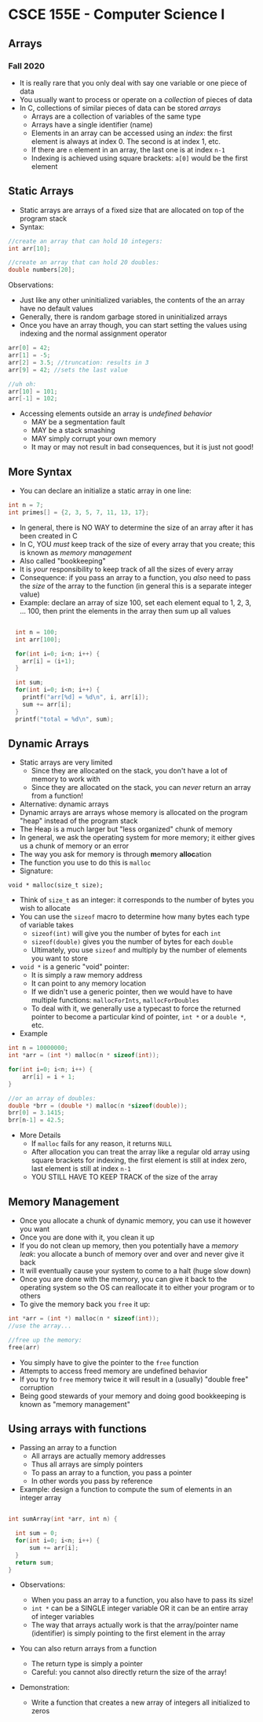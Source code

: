 
# CSCE 155E - Computer Science I
## Arrays
### Fall 2020

* It is really rare that you only deal with say one variable or one piece of data
* You usually want to process or operate on a *collection* of pieces of data
* In C, collections of similar pieces of data can be stored *arrays*
  * Arrays are a collection of variables of the same type
  * Arrays have a single identifier (name)
  * Elements in an array can be accessed using an *index*: the first element is always at index 0.  The second is at index 1, etc.
  * If there are `n` element in an array, the last one is at index `n-1`
  * Indexing is achieved using square brackets: `a[0]` would be the first element
  
## Static Arrays

* Static arrays are arrays of a fixed size that are allocated on top of the program stack
* Syntax:

```c
//create an array that can hold 10 integers:
int arr[10];

//create an array that can hold 20 doubles:
double numbers[20];
```

Observations:
* Just like any other uninitialized variables, the contents of the an array have no default values
* Generally, there is random garbage stored in uninitialized arrays
* Once you have an array though, you can start setting the values using indexing and the normal assignment operator

```c
arr[0] = 42;
arr[1] = -5;
arr[2] = 3.5; //truncation: results in 3
arr[9] = 42; //sets the last value

//uh oh:
arr[10] = 101;
arr[-1] = 102;
```

* Accessing elements outside an array is *undefined behavior*
  * MAY be a segmentation fault
  * MAY be a stack smashing 
  * MAY simply corrupt your own memory
  * It may or may not result in bad consequences, but it is just not good!

## More Syntax

* You can declare an initialize a static array in one line:

```c
int n = 7;
int primes[] = {2, 3, 5, 7, 11, 13, 17};
```

* In general, there is NO WAY to determine the size of an array after it has been created in C
* In C, YOU *must* keep track of the size of every array that you create; this is known as *memory management* 
* Also called "bookkeeping"
* It is *your* responsibility to keep track of all the sizes of every array
* Consequence: if you pass an array to a function, you *also* need to pass the *size* of the array to the function (in general this is a separate integer value)
* Example: declare an array of size 100, set each element equal to 1, 2, 3, ... 100, then print the elements in the array then sum up all values

```c

  int n = 100;
  int arr[100];

  for(int i=0; i<n; i++) {
    arr[i] = (i+1);
  }

  int sum;
  for(int i=0; i<n; i++) {
    printf("arr[%d] = %d\n", i, arr[i]);
    sum += arr[i];
  }
  printf("total = %d\n", sum);
```

## Dynamic Arrays

* Static arrays are very limited
  * Since they are allocated on the stack, you don't have a lot of memory to work with
  * Since they are allocated on the stack, you can *never* return an array from a function!
* Alternative: dynamic arrays
* Dynamic arrays are arrays whose memory is allocated on the program "heap" instead of the program stack
* The Heap is a much larger but "less organized" chunk of memory
* In general, we ask the operating system for more memory; it either gives us a chunk of memory or an error 
* The way you ask for memory is through **m**emory **alloc**ation
* The function you use to do this is `malloc`
* Signature: 

`void * malloc(size_t size);`

* Think of `size_t` as an integer: it corresponds to the number of bytes you wish to allocate
* You can use the `sizeof` macro to determine how many bytes each type of variable takes
  * `sizeof(int)` will give you the number of bytes for each `int`
  * `sizeof(double)` gives you the number of bytes for each `double`
  * Ultimately, you use `sizeof` and multiply by the number of elements you want to store
* `void *` is a generic "void" pointer:
  * It is simply a raw memory address
  * It can point to any memory location
  * If we didn't use a generic pointer, then we would have to have multiple functions: `mallocForInts`, `mallocForDoubles`
  * To deal with it, we generally use a typecast to force the returned pointer to become a particular kind of pointer, `int *` or a `double *`, etc.
* Example

```c
int n = 10000000;
int *arr = (int *) malloc(n * sizeof(int));

for(int i=0; i<n; i++) {
    arr[i] = i + 1;
}

//or an array of doubles:
double *brr = (double *) malloc(n *sizeof(double));
brr[0] = 3.1415;
brr[n-1] = 42.5;
```

* More Details
  * If `malloc` fails for any reason, it returns `NULL` 
  * After allocation you can treat the array like a regular old array using square brackets for indexing, the first element is still at index zero, last element is still at index `n-1`
  * YOU STILL HAVE TO KEEP TRACK of the size of the array

## Memory Management

* Once you allocate a chunk of dynamic memory, you can use it however you want
* Once you are done with it, you clean it up
* If you do not clean up memory, then you potentially have a *memory leak*: you allocate a bunch of memory over and over and never give it back
* It will eventually cause your system to come to a halt (huge slow down)
* Once you are done with the memory, you can give it back to the operating system so the OS can reallocate it to either your program or to others
* To give the memory back you `free` it up:

```c
int *arr = (int *) malloc(n * sizeof(int));
//use the array...

//free up the memory:
free(arr)
```

* You simply have to give the pointer to the `free` function
* Attempts to access freed memory are undefined behavior
* If you try to `free` memory twice it will result in a (usually) "double free" corruption
* Being good stewards of your memory and doing good bookkeeping is known as "memory management"


## Using arrays with functions

* Passing an array to a function
  * All arrays are actually memory addresses
  * Thus all arrays are simply pointers
  * To pass an array to a function, you pass a pointer
  * In other words you pass by reference
* Example: design a function to compute the sum of elements in an integer array

```c

int sumArray(int *arr, int n) {

  int sum = 0;
  for(int i=0; i<n; i++) {
      sum += arr[i];
  }
  return sum;
}
```

* Observations:
  * When you pass an array to a function, you also have to pass its size!
  * `int *` can be a SINGLE integer variable OR it can be an entire array of integer variables
  * The way that arrays actually work is that the array/pointer name (identifier) is simply pointing to the first element in the array  

* You can also return arrays from a function
  * The return type is simply a pointer
  * Careful: you cannot also directly return the size of the array!
* Demonstration:
  * Write a function that creates a new array of integers all initialized to zeros

```text












```